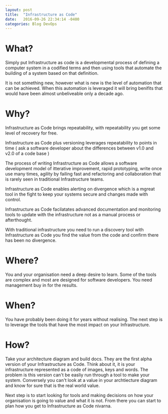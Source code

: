 ```yaml
---
layout: post
title:  "Infrastructure as Code"
date:   2016-09-26 22:34:14 -0400
categories: Blog DevOps
---
```


# What?

Simply put Infrastructure as code is a developmental process of defining a computer system in a codified terms and then using tools that automate the building of a system based on that definition. 

It is not something new, however what is new is the level of automation that can be achieved. When this automation is leveraged it will bring benifits that would have been almost unbeliveable only a decade ago.  

# Why?

Infrastructure as Code brings repeatability, with repeatability you get some level of recovery for free. 

Infrastructure as Code plus versioning leverages repeatability to points in time ( ask a software developer about the differences between v1.0 and v2.0 of a code base )

The process of writing Infrastructure as Code allows a software development model of itterative improvement, rapid prototyping, write once use many times, agility by failing fast and refactoring and collaboration that is rarely seen in traditional Infrastructure teams.

Infrastructure as Code enables alerting on divergence which is a mgreat tool in the fight to keep your systems secure and changes made with control.

Infrastructure as Code facilatates advanced documentation and monitoring tools to update with the infrastructure not as a manual process or afterthought.

With traditional infrastructure you need to run a discovery tool with Infrastructure as Code you find the value from the code and confirm there has been no divergence.

# Where?

You and your organisation need a deep desire to learn. Some of the tools are complex and most are designed for software developers.
You need management buy in for the results.


# When?

You have probably been doing it for years without realising. The next step is to leverage the tools that have the most impact on your Infrastructure.

# How?

Take your architecture diagram and build docs. They are the first alpha version of your Infrastructure as Code. Think about it, it is your infrastructure represented as a code of images, keys and words. The problem is this version can't be easliy run through a tool to make your system. Conversely you can't look at a value in your archtiecture diagram and know for sure that is the real world value.

Next step is to start looking for tools and making decisions on how your organisation is going to value and what it is not. From there you can start to plan how you get to Infrastructure as Code nivarna.